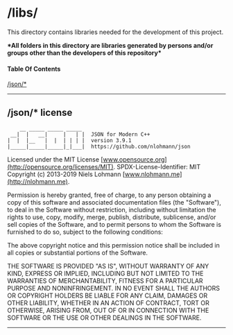 # /libs/

This directory contains libraries needed for the development of this project.

**&ast;All folders in this directory are libraries generated by persons and/or groups other than the developers of this
repository&ast;**

#### Table Of Contents

[/json/*](#json)  

---

<a name="json"></a>

## /json/* license

```
    __ _____ _____ _____  
 __|  |   __|     |   | |  JSON for Modern C++  
|  |  |__   |  |  | | | |  version 3.9.1
|_____|_____|_____|_|___|  https://github.com/nlohmann/json
```

Licensed under the MIT License [www.opensource.org](http://opensource.org/licenses/MIT). SPDX-License-Identifier: MIT
Copyright (c) 2013-2019 Niels Lohmann [www.nlohmann.me](http://nlohmann.me).

Permission is hereby granted, free of charge, to any person obtaining a copy of this software and associated
documentation files (the "Software"), to deal in the Software without restriction, including without limitation the
rights to use, copy, modify, merge, publish, distribute, sublicense, and/or sell copies of the Software, and to permit
persons to whom the Software is furnished to do so, subject to the following conditions:

The above copyright notice and this permission notice shall be included in all copies or substantial portions of the
Software.

THE SOFTWARE IS PROVIDED "AS IS", WITHOUT WARRANTY OF ANY KIND, EXPRESS OR IMPLIED, INCLUDING BUT NOT LIMITED TO THE
WARRANTIES OF MERCHANTABILITY, FITNESS FOR A PARTICULAR PURPOSE AND NONINFRINGEMENT. IN NO EVENT SHALL THE AUTHORS OR
COPYRIGHT HOLDERS BE LIABLE FOR ANY CLAIM, DAMAGES OR OTHER LIABILITY, WHETHER IN AN ACTION OF CONTRACT, TORT OR
OTHERWISE, ARISING FROM, OUT OF OR IN CONNECTION WITH THE SOFTWARE OR THE USE OR OTHER DEALINGS IN THE SOFTWARE.

---
